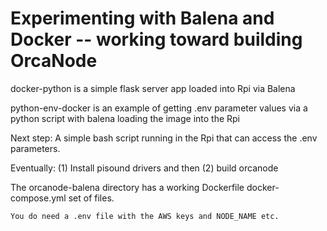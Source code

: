 # Experimenting with Balena and Docker -- working toward building OrcaNode

docker-python is a simple flask server app loaded into Rpi via Balena

python-env-docker is an example of getting .env parameter values via a 
python script with balena loading the image into the Rpi

Next step:  A simple bash script running in the Rpi that can access the .env parameters.

Eventually:  (1) Install pisound drivers and then (2) build orcanode

The orcanode-balena directory has a working Dockerfile docker-compose.yml set of files.

    You do need a .env file with the AWS keys and NODE_NAME etc.

